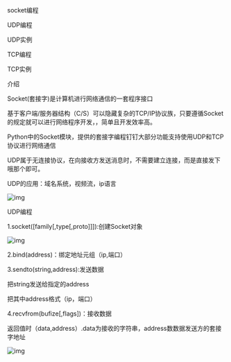 socket编程

UDP编程

UDP实例

TCP编程

TCP实例

介绍

Socket(套接字)是计算机进行网络通信的一套程序接口

基于客户端/服务器结构（C/S）可以隐藏复杂的TCP/IP协议族，只要遵循Socket的规定就可以进行网络程序开发，，简单且开发效率高。

Python中的Socket模块，提供的套接字编程钉钉大部分功能支持使用UDP和TCP协议进行网络通信

UDP属于无连接协议，在向接收方发送消息时，不需要建立连接，而是直接发下哦那个即可。

UDP的应用：域名系统，视频流，ip语言

![img](file:///G:\QQ\3032147041\Image\C2C\26FCE46A0E49BE4ADE84BE3E1B1EDD35.jpg)



UDP编程

1.socket([family[,type[,proto]]]):创建Socket对象

![img](file:///G:\QQ\3032147041\Image\C2C\D4439109D498DC8CA89FA94E2304C0C9.jpg)

2.bind(address)：绑定地址元组（ip,端口）

3.sendto(string,address):发送数据

把string发送给指定的address

把其中address格式（ip，端口）

4.recvfrom(bufize[,flags])：接收数据

返回值时（data,address）.data为接收的字符串，address数数据发送方的套接字地址

![img](file:///G:\QQ\3032147041\Image\Group2\HR\DT\HRDT{B9%A6BQW5REX6ZPJ]A.png)